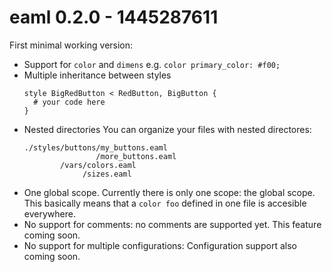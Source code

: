 
# eaml 0.2.0 - 1445287611

First minimal working version:
- Support for `color` and `dimens` e.g. `color primary_color: #f00;`
- Multiple inheritance between styles
  ```
  style BigRedButton < RedButton, BigButton {
    # your code here
  }
  ```
- Nested directories
  You can organize your files with nested directores:
  ```
  ./styles/buttons/my_buttons.eaml
                  /more_buttons.eaml
          /vars/colors.eaml
               /sizes.eaml
  ```
- One global scope.
  Currently there is only one scope: the global scope. This basically
  means that a `color foo` defined in one file is accesible everywhere.
- No support for comments: no comments are supported yet. This feature
  coming soon.
- No support for multiple configurations: Configuration support also
  coming soon.


